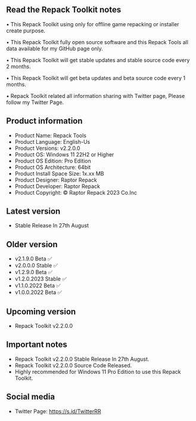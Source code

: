 Read the Repack Toolkit notes
-----------------------------

• This Repack Toolkit using only for offline game repacking or installer create purpose.

• This Repack Toolkit fully open source software and this Repack Tools all data available for my GitHub page only.

• This Repack Toolkit will get stable updates and stable source code every 2 months.

• This Repack Toolkit will get beta updates and beta source code every 1 months.

• Repack Toolkit related all information sharing with Twitter page, Please follow my Twitter Page.

Product information
-------------------
- Product Name: Repack Tools
- Product Language: English-Us
- Product Versions: v2.2.0.0
- Product OS: Windows 11 22H2 or Higher
- Product OS Edition: Pro Edition
- Product OS Architecture: 64bit
- Product Install Space Size: 1x.xx MB
- Product Designer: Raptor Repack
- Product Developer: Raptor Repack
- Product Copyright: © Raptor Repack 2023 Co.Inc

Latest version
--------------
- Stable Release In 27th August

Older version
-------------
- v2.1.9.0 Beta ✅
- v2.0.0.0 Stable ✅
- v1.2.9.0 Beta ✅
- v1.2.0.2023 Stable ✅
- v1.1.0.2022 Beta ✅
- v1.0.0.2022 Beta ✅

Upcoming version
----------------
- Repack Toolkit v2.2.0.0

Important notes
---------------
- Repack Toolkit v2.2.0.0 Stable Release In 27th August.
- Repack Toolkit v2.2.0.0 Source Code Released.
- Highly recommended for Windows 11 Pro Edition to use this Repack Toolkit.

Social media
------------
- Twitter Page: https://s.id/TwitterRR
